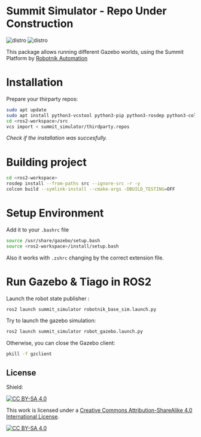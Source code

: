 # Summit Simulator - Repo Under Construction

![distro](https://img.shields.io/badge/Ubuntu%2022-Jammy%20Jellyfish-green)
![distro](https://img.shields.io/badge/ROS2-Humble-blue)

This package allows running different Gazebo worlds, using the Summit Platform by [Robotnik Automation](https://github.com/RobotnikAutomation)

# Installation 

Prepare your thirparty repos:
```bash
sudo apt update
sudo apt install python3-vcstool python3-pip python3-rosdep python3-colcon-common-extensions -y
cd <ros2-workspace>/src
vcs import < summit_simulator/thirdparty.repos
```
*Check if the installation was succesfully.*

# Building project

```bash
cd <ros2-workspace>
rosdep install --from-paths src --ignore-src -r -y
colcon build --symlink-install --cmake-args -DBUILD_TESTING=OFF
``` 
# Setup Environment

Add it to your `.bashrc` file
```bash
source /usr/share/gazebo/setup.bash
source <ros2-workspace>/install/setup.bash
``` 
Also it works with `.zshrc` changing by the correct extension file.

# Run Gazebo & Tiago in ROS2
Launch the robot state publisher :

```bash
ros2 launch summit_simulator robotnik_base_sim.launch.py
``` 
Try to launch the gazebo simulation:
```bash
ros2 launch summit_simulator robot_gazebo.launch.py
``` 

Otherwise, you can close the Gazebo client:
```bash
pkill -f gzclient
``` 

## License

Shield: 

[![CC BY-SA 4.0][cc-by-sa-shield]][cc-by-sa]

This work is licensed under a
[Creative Commons Attribution-ShareAlike 4.0 International License][cc-by-sa].

[![CC BY-SA 4.0][cc-by-sa-image]][cc-by-sa]

[cc-by-sa]: http://creativecommons.org/licenses/by-sa/4.0/
[cc-by-sa-image]: https://licensebuttons.net/l/by-sa/4.0/88x31.png
[cc-by-sa-shield]: https://img.shields.io/badge/License-CC%20BY--SA%204.0-lightgrey.svg
